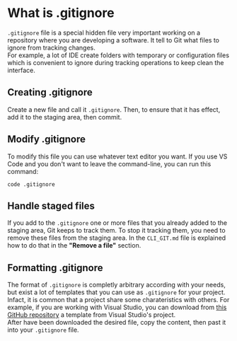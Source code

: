 # What is .gitignore

`.gitignore` file is a special hidden file very important working on a repository where you are developing a software. It tell to Git what files to ignore from tracking changes.
\
For example, a lot of IDE create folders with temporary or configuration files which is convenient to ignore during tracking operations to keep clean the interface.

## Creating .gitignore

Create a new file and call it `.gitignore`. Then, to ensure that it has effect, add it to the staging area, then commit.

## Modify .gitignore

To modify this file you can use whatever text editor you want. If you use VS Code and you don't want to leave the command-line, you can run this command:

```
code .gitignore
```

## Handle staged files

If you add to the `.gitignore` one or more files that you already added to the staging area, Git keeps to track them. To stop it tracking them, you need to remove these files from the staging area. In the `CLI_GIT.md` file is explained how to do that in the **"Remove a file"** section.

## Formatting .gitignore

The format of `.gitignore` is completly arbitrary according with your needs, but exist a lot of templates that you can use as `.gitignore` for your project. Infact, it is common that a project share some charateristics with others. For example, if you are working with Visual Studio, you can download from [this GitHub repository](https://github.com/github/gitignore) a template from Visual Studio's project.
\
After have been downloaded the desired file, copy the content, then past it into your `.gitignore` file.
